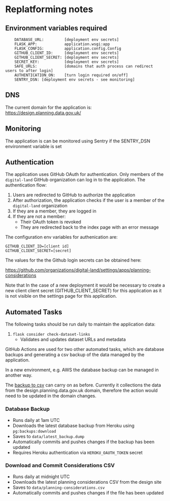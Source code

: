 # Replatforming notes

## Environment variables required

```
    DATABASE_URL:         [deployment env secrets]
    FLASK_APP:            application.wsgi:app
    FLASK_CONFIG:         application.config.Config
    GITHUB_CLIENT_ID:     [deployment env secrets]
    GITHUB_CLIENT_SECRET: [deployment env secrets]
    SECRET_KEY:           [deployment env secrets]
    SAFE_URLS:            [domains that auth process can redirect users to after login]
    AUTHENTICATION_ON:    [turn login required on/off]
    SENTRY_DSN: [deployment env secrets - see monitoring]
```

## DNS

The current domain for the application is: https://design.planning.data.gov.uk/

## Monitoring

The application is can be monitored using Sentry if the SENTRY_DSN environment variable is set

## Authentication

The application uses GitHub OAuth for authentication. Only members of the `digital-land` GitHub organization can log in to the application. The authentication flow:

1. Users are redirected to GitHub to authorize the application
2. After authorization, the application checks if the user is a member of the `digital-land` organization
3. If they are a member, they are logged in
4. If they are not a member:
   * Their OAuth token is revoked
   * They are redirected back to the index page with an error message

The configuration env variables for authenication are:

    GITHUB_CLIENT_ID=[client id]
    GITHUB_CLIENT_SECRET=[secret]

The values for the the Github login secrets can be obtained here:

https://github.com/organizations/digital-land/settings/apps/planning-considerations

Note that In the case of a new deployment it would be necessary to create a new client client secret (GITHUB_CLIENT_SECRET) for this application as it is not visible on the settings page for this application.

## Automated Tasks

The following tasks should be run daily to maintain the application data:

1. `flask consider check-dataset-links`
   * Validates and updates dataset URLs and metadata

GitHub Actions are used for two other automated tasks, which are database backups and generating a csv backup of the data managed by the application.

In a new environment, e.g. AWS the database backup can be managed in another way.

The [backup to csv](.github/workflows/get-and-commit-csv.yml) can carry on as before. Currently it collections the data from the design.planning.data.gov.uk domain, therefore the action would need to be updated in the domain changes.

### Database Backup
* Runs daily at 1am UTC
* Downloads the latest database backup from Heroku using `pg:backups:download`
* Saves to `data/latest_backup.dump`
* Automatically commits and pushes changes if the backup has been updated
* Requires Heroku authentication via `HEROKU_OAUTH_TOKEN` secret

### Download and Commit Considerations CSV
* Runs daily at midnight UTC
* Downloads the latest planning considerations CSV from the design site
* Saves to `data/planning-considerations.csv`
* Automatically commits and pushes changes if the file has been updated
